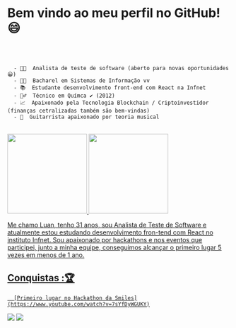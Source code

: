 # Bem vindo ao meu perfil no GitHub! 😄
<br>
<br>
<!--
**LuanPablo/LuanPablo** is a ✨ _special_ ✨ repository because its `README.md` (this file) appears on your GitHub profile.
-->

      - 👩‍💻  Analista de teste de software (aberto para novas oportunidades 😀)
      - 👨‍🎓  Bacharel em Sistemas de Informação vv 
      - 📚  Estudante desenvolvimento front-end com React na Infnet
      - 🧙‍♂️  Técnico em Químca ✔ (2012)
      - 📈  Apaixonado pela Tecnologia Blockchain / Criptoinvestidor (finanças cetralizadas também são bem-vindas)
      - 🎸  Guitarrista apaixonado por teoria musical
   
<br>

<div align="left">
  <a href="https://github.com/LuanPablo">
  <img height="180em" src="https://github-readme-stats.vercel.app/api?username=LuanPablo&show_icons=true&theme=dracula&include_all_commits=true&count_private=true"/>
  <img height="180em" src="https://github-readme-stats.vercel.app/api/top-langs/?username=LuanPablo&layout=compact&langs_count=7&theme=dracula"/>
</div>
      
<p>
      Me chamo Luan, tenho 31 anos, sou Analista de Teste de Software e atualmente estou estudando desenvolvimento fron-tend com React no instituto Infnet.
      Sou apaixonado por hackathons e nos eventos que participei, junto a minha equipe, conseguimos alcançar o primeiro lugar 5 vezes em menos de 1 ano. 
</p>

     
## Conquistas :🏆
      [Primeiro lugar no Hackathon da Smiles](https://www.youtube.com/watch?v=7sYfDyWGUKY)
  
<div> 

  <a href = "mailto:contatorafaballerini@gmail.com"><img src="https://img.shields.io/badge/-Gmail-%23333?style=for-the-badge&logo=gmail&logoColor=white" target="_blank"></a>
  <a href="https://www.linkedin.com/in/rafaella-ballerini-45875016a" target="_blank"><img src="https://img.shields.io/badge/-LinkedIn-%230077B5?style=for-the-badge&logo=linkedin&logoColor=white" target="_blank"></a> 
 
</div>
